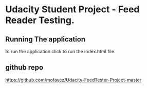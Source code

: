 # Udacity Student Project - Feed Reader Testing.

## Running The application
to run the application  click to run the index.html file.

## github repo
https://github.com/mofayez/Udacity-FeedTester-Project-master
